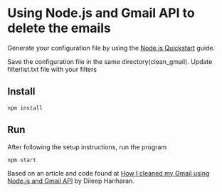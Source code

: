 # Using Node.js and Gmail API to delete the emails

Generate your configuration file by using the [Node.js Quickstart](https://developers.google.com/gmail/api/quickstart/nodejs) guide.

Save the configuration file in the same directory(clean_gmail).
Update filterlist.txt file with your filters

## Install

`npm install`

## Run

After following the setup instructions, run the program

`npm start`

Based on an article and code found at [How I cleaned my Gmail using Node.js and Gmail API](https://medium.com/front-end-weekly/how-i-cleaned-my-gmail-using-node-js-and-gmail-api-8de34f45970d) by Dileep Hariharan.
